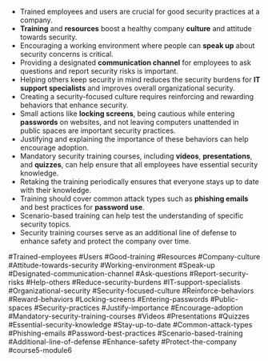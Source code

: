 - Trained employees and users are crucial for good security practices at a company.
- **Training** and **resources** boost a healthy company **culture** and attitude towards security.
- Encouraging a working environment where people can **speak up** about security concerns is critical.
- Providing a designated **communication channel** for employees to ask questions and report security risks is important.
- Helping others keep security in mind reduces the security burdens for **IT support specialists** and improves overall organizational security.
- Creating a security-focused culture requires reinforcing and rewarding behaviors that enhance security.
- Small actions like **locking screens**, being cautious while entering **passwords** on websites, and not leaving computers unattended in public spaces are important security practices.
- Justifying and explaining the importance of these behaviors can help encourage adoption.
- Mandatory security training courses, including **videos**, **presentations**, and **quizzes**, can help ensure that all employees have essential security knowledge.
- Retaking the training periodically ensures that everyone stays up to date with their knowledge.
- Training should cover common attack types such as **phishing emails** and best practices for **password use**.
- Scenario-based training can help test the understanding of specific security topics.
- Security training courses serve as an additional line of defense to enhance safety and protect the company over time.

#Trained-employees #Users #Good-training #Resources #Company-culture #Attitude-towards-security #Working-environment #Speak-up #Designated-communication-channel #Ask-questions #Report-security-risks #Help-others #Reduce-security-burdens #IT-support-specialists #Organizational-security #Security-focused-culture #Reinforce-behaviors #Reward-behaviors #Locking-screens #Entering-passwords #Public-spaces #Security-practices #Justify-importance #Encourage-adoption #Mandatory-security-training-courses #Videos #Presentations #Quizzes #Essential-security-knowledge #Stay-up-to-date #Common-attack-types #Phishing-emails #Password-best-practices #Scenario-based-training #Additional-line-of-defense #Enhance-safety #Protect-the-company #course5-module6 